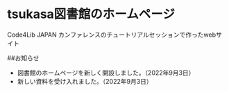 # tsukasa図書館のホームページ

Code4Lib JAPAN カンファレンスのチュートリアルセッションで作ったwebサイト

##お知らせ

- 図書館のホームページを新しく開設しました。（2022年9月3日）
- 新しい資料を受け入れました。（2022年9月3日）
